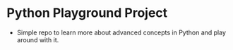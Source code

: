 # Python Playground Project

- Simple repo to learn more about advanced concepts in Python and play around with it.